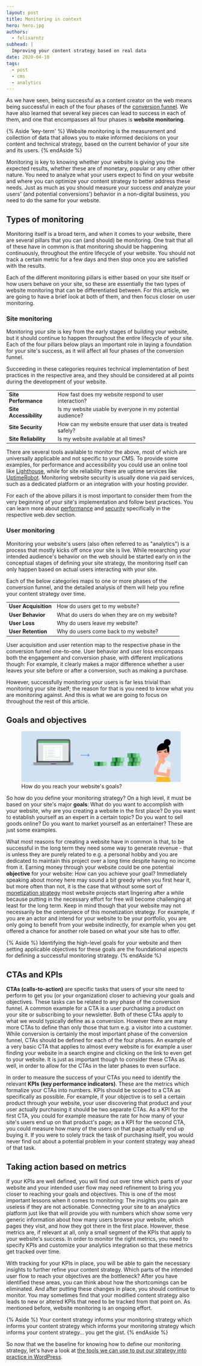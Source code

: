 ```yaml
---
layout: post
title: Monitoring in context
hero: hero.jpg
authors:
  - felixarntz
subhead: |
  Improving your content strategy based on real data
date: 2020-04-10
tags:
  - post
  - cms
  - analytics
---
```


As we have seen, being successful as a content creator on the web means being successful in each of the four phases of the [conversion funnel](/success-on-the-web-in-context/#conversion-funnels). We have also learned that several key pieces can lead to success in each of them, and one that encompasses all four phases is **website monitoring**.

{% Aside 'key-term' %}
Website monitoring is the measurement and collection of data that allows you to make informed decisions on your content and technical strategy, based on the current behavior of your site and its users.
{% endAside %}

Monitoring is key to knowing whether your website is giving you the expected results, whether these are of monetary, popular or any other other nature. You need to analyze what your users expect to find on your website and where you can optimize your content strategy to better address these needs. Just as much as you should measure your success _and_ analyze your users' (and potential conversions') behavior in a non-digital business, you need to do the same for your website.

## Types of monitoring

Monitoring itself is a broad term, and when it comes to your website, there are several pillars that you can (and should) be monitoring. One trait that all of these have in common is that monitoring should be happening continuously, throughout the entire lifecycle of your website. You should not track a certain metric for a few days and then stop once you are satisfied with the results.

Each of the different monitoring pillars is either based on your site itself or how users behave on your site, so these are essentially the two types of website monitoring that can be differentiated between. For this article, we are going to have a brief look at both of them, and then focus closer on user monitoring.

### Site monitoring

Monitoring your site is key from the early stages of building your website, but it should continue to happen throughout the entire lifecycle of your site. Each of the four pillars below plays an important role in laying a foundation for your site's success, as it will affect all four phases of the conversion funnel.

Succeeding in these categories requires technical implementation of best practices in the respective area, and they should be considered at all points during the development of your website.

<div class="w-table-wrapper">
  <table>
    <tbody>
      <tr>
        <td><b>Site Performance</b></td>
        <td>How fast does my website respond to user interaction?</td>
      </tr>
      <tr>
        <td><b>Site Accessibility</b></td>
        <td>Is my website usable by everyone in my potential audience?</td>
      </tr>
      <tr>
        <td><b>Site Security</b></td>
        <td>How can my website ensure that user data is treated safely?</td>
      </tr>
      <tr>
        <td><b>Site Reliability</b></td>
        <td>Is my website available at all times?</td>
      </tr>
    </tbody>
  </table>
</div>

There are several tools available to monitor the above, most of which are universally applicable and not specific to your CMS. To provide some examples, for performance and accessibility you could use an online tool like [Lighthouse](/lighthouse-and-wordpress/), while for site reliability there are uptime services like [UptimeRobot](https://uptimerobot.com/). Monitoring website security is usually done via paid services, such as a dedicated platform or an integration with your hosting provider.

For each of the above pillars it is most important to consider them from the very beginning of your site's implementation and follow best practices. You can learn more about [performance](/performance-in-context/) and [security](/security-in-context/) specifically in the respective web.dev section.

### User monitoring

Monitoring your website's users (also often referred to as "analytics") is a process that mostly kicks off once your site is live. While researching your intended audience's behavior on the web should be started early on in the conceptual stages of defining your site strategy, the monitoring itself can only happen based on actual users interacting with your site.

Each of the below categories maps to one or more phases of the conversion funnel, and the detailed analysis of them will help you refine your content strategy over time.

<div class="w-table-wrapper">
  <table>
    <tbody>
      <tr>
        <td><b>User Acquisition</b></td>
        <td>How do users get to my website?</td>
      </tr>
      <tr>
        <td><b>User Behavior</b></td>
        <td>What do users do when they are on my website?</td>
      </tr>
      <tr>
        <td><b>User Loss</b></td>
        <td>Why do users leave my website?</td>
      </tr>
      <tr>
        <td><b>User Retention</b></td>
        <td>Why do users come back to my website?</td>
      </tr>
    </tbody>
  </table>
</div>

User acquisition and user retention map to the respective phase in the conversion funnel one-to-one. User behavior and user loss encompass both the engagement and conversion phase, with different implications though: For example, it clearly makes a major difference whether a user leaves your site before or after a conversion, such as making a purchase.

However, successfully monitoring your users is far less trivial than monitoring your site itself; the reason for that is you need to know what you are monitoring against. And this is what we are going to focus on throughout the rest of this article.

## Goals and objectives

<figure class="w-figure">
  <img src="./how-to-reach-your-website-goals.png" alt="A woman thinking about how she can make money through her website">
  <figcaption class="w-figcaption">How do you reach your website's goals?</figcaption>
</figure>

So how do you define your monitoring strategy? On a high level, it must be based on your site's major **goals**: What do you want to accomplish with your website, why are you creating a website in the first place? Do you want to establish yourself as an expert in a certain topic? Do you want to sell goods online? Do you want to market yourself as an entertainer? These are just some examples.

What most reasons for creating a website have in common is that, to be successful in the long term they need some way to generate revenue - that is unless they are purely related to e.g. a personal hobby and you are dedicated to maintain this project over a long time despite having no income from it. Earning money through your website could be one potential **objective** for your website: How can you achieve your goal? Immediately speaking about money here may sound a bit greedy when you first hear it, but more often than not, it is the case that without some sort of [monetization strategy](/monetization-in-context/) most website projects start lingering after a while because putting in the necessary effort for free will become challenging at least for the long term. Keep in mind though that your website may not necessarily be the centerpiece of this monetization strategy. For example, if you are an actor and intend for your website to be your portfolio, you are only going to benefit from your website indirectly, for example when you get offered a chance for another role based on what your site has to offer.

{% Aside %}
Identifying the high-level goals for your website and then setting applicable objectives for these goals are the foundational aspects for defining a successful monitoring strategy.
{% endAside %}

## CTAs and KPIs

**CTAs (calls-to-action)** are specific tasks that users of your site need to perform to get you (or your organization) closer to achieving your goals and objectives. These tasks can be related to any phase of the conversion funnel. A common example for a CTA is a user purchasing a product on your site or subscribing to your newsletter. Both of these CTAs apply to what we would typically define as a conversion. However there are many more CTAs to define than only those that turn e.g. a visitor into a customer. While conversion is certainly the most important phase of the conversion funnel,  CTAs should be defined for each of the four phases. An example of a very basic CTA that applies to almost every website is for example a user finding your website in a search engine and clicking on the link to even get to your website. It is just as important though to consider these CTAs as well, in order to allow for the CTAs in the later phases to even surface.

In order to measure the success of your CTAs you need to identify the relevant **KPIs (key performance indicators)**. These are the metrics which formalize your CTAs into numbers. KPIs should be scoped to a CTA as specifically as possible. For example, if your objective is to sell a certain product through your website, your user discovering that product and your user actually purchasing it should be two separate CTAs. As a KPI for the first CTA, you could for example measure the rate for how many of your site's users end up on that product's page; as a KPI for the second CTA, you could measure how many of the users on that page actually end up buying it. If you were to solely track the task of purchasing itself, you would never find out about a potential problem in your content strategy way ahead of that task.

## Taking action based on metrics

If your KPIs are well defined, you will find out over time which parts of your website and your intended user flow may need refinement to bring you closer to reaching your goals and objectives. This is one of the most important lessons when it comes to monitoring: The insights you gain are useless if they are not actionable. Connecting your site to an analytics platform just like that will provide you with numbers which show some very generic information about how many users browse your website, which pages they visit, and how they got there in the first place. However, these metrics are, if relevant at all, only a small segment of the KPIs that apply to your website's success. In order to monitor the right metrics, you need to specify KPIs and customize your analytics integration so that these metrics get tracked over time.

With tracking for your KPIs in place, you will be able to gain the necessary insights to further refine your content strategy. Which parts of the intended user flow to reach your objectives are the bottleneck? After you have identified these areas, you can think about how the shortcomings can be eliminated. And after putting these changes in place, you should continue to monitor. You may sometimes find that your modified content strategy also leads to new or altered KPIs that need to be tracked from that point on. As mentioned before, website monitoring is an ongoing effort.

{% Aside %}
Your content strategy informs your monitoring strategy which informs your content strategy which informs your monitoring strategy which informs your content strategy… you get the gist.
{% endAside %}

So now that we the baseline for knowing how to define our monitoring strategy, let's have a look at [the tools we can use to put our strategy into practice in WordPress](/monitoring-tools-in-wordpress/).

[collection]: /wordpress
